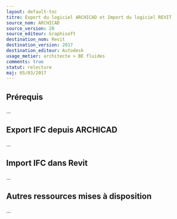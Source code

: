 ```yaml
---
layout: default-toc
titre: Export du logiciel ARCHICAD et Import du logiciel REVIT
source_nom: ARCHICAD
source_version: 20
source_editeur: Graphisoft
destination_nom: Revit
destination_version: 2017
destination_editeur: Autodesk
usage_metier: architecte > BE fluides
comments: true
statut: relecture
maj: 05/03/2017
---
```


## Prérequis

...

## Export IFC depuis ARCHICAD

...

## Import IFC dans Revit

...

## Autres ressources mises à disposition

...
